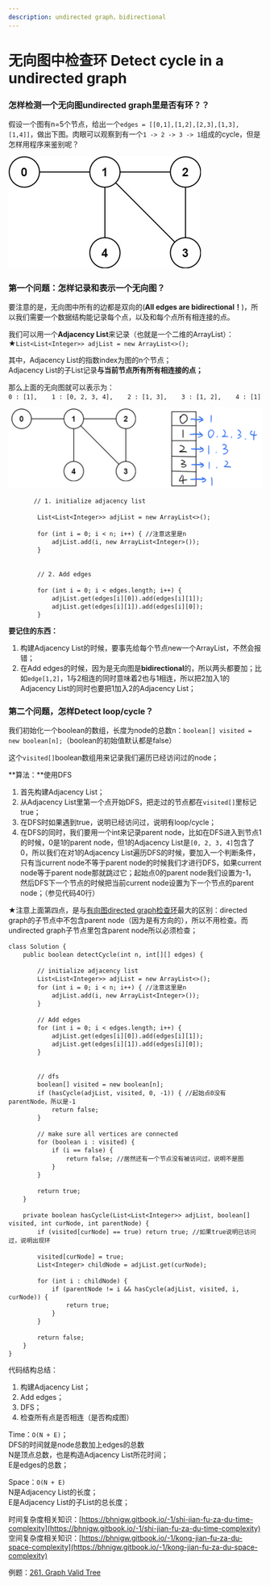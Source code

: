 ```yaml
---
description: undirected graph，bidirectional
---
```


# 无向图中检查环 Detect cycle in a undirected graph

### 怎样检测一个无向图undirected graph里是否有环？？

假设一个图有n=5个节点，给出一个`edges = [[0,1],[1,2],[2,3],[1,3],[1,4]]`，做出下图。肉眼可以观察到有一个`1 -> 2 -> 3 -> 1`组成的cycle，但是怎样用程序来鉴别呢？

![](../.gitbook/assets/tree2-graph.jpg)

#### 

### 第一个问题：怎样记录和表示一个无向图？

要注意的是，无向图中所有的边都是双向的\(**All edges are bidirectional！**\)，所以我们需要一个数据结构能记录每个点，以及和每个点所有相连接的点。

我们可以用一个**Adjacency List**来记录（也就是一个二维的ArrayList）：  
★`List<List<Integer>> adjList = new ArrayList<>();`

其中，Adjacency List的指数index为图的n个节点；  
            Adjacency List的子List记录**与当前节点所有所有相连接的点；**

那么上面的无向图就可以表示为：  
`0 : [1],   
1 : [0, 2, 3, 4],   
2 : [1, 3],   
3 : [1, 2],   
4 : [1]`

![](../.gitbook/assets/img_6362.jpg)

```text
       // 1. initialize adjacency list
       
        List<List<Integer>> adjList = new ArrayList<>();
        
        for (int i = 0; i < n; i++) { //注意这里是n
            adjList.add(i, new ArrayList<Integer>());
        }


        // 2. Add edges
        
        for (int i = 0; i < edges.length; i++) {
            adjList.get(edges[i][0]).add(edges[i][1]);
            adjList.get(edges[i][1]).add(edges[i][0]);
        }
```

**要记住的东西：**

1. 构建Adjacency List的时候，要事先给每个节点new一个ArrayList，不然会报错；
2. 在Add edges的时候，因为是无向图是**bidirectional**的，所以两头都要加；比如`edge[1,2]`，1与2相连的同时意味着2也与1相连，所以把2加入1的Adjacency List的同时也要把1加入2的Adjacency List；

#### 

### 第二个问题，怎样Detect loop/cycle？

我们初始化一个boolean的数组，长度为node的总数n：`boolean[] visited = new boolean[n];`（boolean的初始值默认都是false）

这个`visited[]`boolean数组用来记录我们遍历已经访问过的node；

**算法：**使用DFS

1. 首先构建Adjacency List；
2. 从Adjacency List里第一个点开始DFS，把走过的节点都在`visited[]`里标记true；
3. 在DFS时如果遇到true，说明已经访问过，说明有loop/cycle；
4. 在DFS的同时，我们要用一个int来记录parent node，比如在DFS进入到节点1的时候，0是1的parent node，但1的Adjacency List是`[0, 2, 3, 4]`包含了0，所以我们在对1的Adjacency List遍历DFS的时候，要加入一个判断条件，只有当current node不等于parent node的时候我们才进行DFS，如果current node等于parent node那就跳过它；起始点0的parent node我们设置为-1，然后DFS下一个节点的时候把当前current node设置为下一个节点的parent node；（参见代码40行）

★注意上面第四点，是与[有向图directed graph检查环](https://bhnigw.gitbook.io/leetcode/ji-chu-bi-hui/detect-cycle-in-a-directed-graph)最大的区别：directed graph的子节点中不包含parent node（因为是有方向的），所以不用检查。而undirected graph子节点里包含parent node所以必须检查；

```text
class Solution {
    public boolean detectCycle(int n, int[][] edges) {
        
        // initialize adjacency list
        List<List<Integer>> adjList = new ArrayList<>();
        for (int i = 0; i < n; i++) { //注意这里是n
            adjList.add(i, new ArrayList<Integer>());
        }

        // Add edges
        for (int i = 0; i < edges.length; i++) {
            adjList.get(edges[i][0]).add(edges[i][1]);
            adjList.get(edges[i][1]).add(edges[i][0]);
        }
        
        
        // dfs
        boolean[] visited = new boolean[n];
        if (hasCycle(adjList, visited, 0, -1)) { //起始点0没有parentNode，所以是-1
            return false;
        }
        
        // make sure all vertices are connected
        for (boolean i : visited) {
            if (i == false) {
                return false; //居然还有一个节点没有被访问过，说明不是图
            }
        }
        
        return true;
    }
    
    private boolean hasCycle(List<List<Integer>> adjList, boolean[] visited, int curNode, int parentNode) {
        if (visited[curNode] == true) return true; //如果true说明已访问过，说明出现环
        
        visited[curNode] = true;
        List<Integer> childNode = adjList.get(curNode);
        
        for (int i : childNode) {
            if (parentNode != i && hasCycle(adjList, visited, i, curNode)) {
                return true;
            }
        }
        
        return false;
    }
}
```

代码结构总结：  
1. 构建Adjacency List；  
2. Add edges；  
3. DFS；  
4. 检查所有点是否相连（是否构成图）

Time：`O(N + E)`；  
DFS的时间就是node总数加上edges的总数  
N是顶点总数，也是构造Adjacency List所花时间；  
E是edges的总数；

Space：`O(N + E)`  
N是Adjacency List的长度；  
E是Adjacency List的子List的总长度；

时间复杂度相关知识：[https://bhnigw.gitbook.io/-1/shi-jian-fu-za-du-time-complexity](https://bhnigw.gitbook.io/-1/shi-jian-fu-za-du-time-complexity)  
空间复杂度相关知识：[https://bhnigw.gitbook.io/-1/kong-jian-fu-za-du-space-complexity](https://bhnigw.gitbook.io/-1/kong-jian-fu-za-du-space-complexity)



例题：[261. Graph Valid Tree](https://bhnigw.gitbook.io/leetcode/leetcode-261.-graph-valid-tree)



